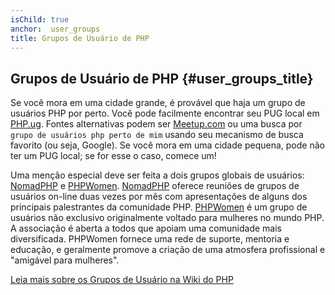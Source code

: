 ```yaml
---
isChild: true
anchor:  user_groups
title: Grupos de Usuário de PHP
---
```


## Grupos de Usuário de PHP {#user_groups_title}

Se você mora em uma cidade grande, é provável que haja um grupo de usuários PHP por perto. 
Você pode facilmente encontrar seu PUG local em [PHP.ug][php-ug]. 
Fontes alternativas podem ser [Meetup.com][meetup] ou uma busca por ```grupo de usuários php perto de mim``` 
usando seu mecanismo de busca favorito (ou seja, Google). Se você mora em uma cidade pequena, 
pode não ter um PUG local; se for esse o caso, comece um!

Uma menção especial deve ser feita a dois grupos globais de usuários: [NomadPHP] e [PHPWomen]. 
[NomadPHP] oferece reuniões de grupos de usuários on-line duas vezes por mês com apresentações de alguns dos 
principais palestrantes da comunidade PHP. 
[PHPWomen] é um grupo de usuários não exclusivo originalmente voltado para mulheres no mundo PHP. 
A associação é aberta a todos que apoiam uma comunidade mais diversificada. 
PHPWomen fornece uma rede de suporte, mentoria e educação, e geralmente 
promove a criação de uma atmosfera profissional e "amigável para mulheres".

[Leia mais sobre os Grupos de Usuário na Wiki do PHP][php-wiki]

[google]: https://www.google.com/search?q=php+user+group+near+me
[meetup]: https://www.meetup.com/find/
[php-ug]: https://php.ug/
[NomadPHP]: https://nomadphp.com/
[PHPWomen]: https://twitter.com/PHPWomen
[php-wiki]: https://wiki.php.net/usergroups
